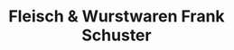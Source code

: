 ---
title: "Fleisch & Wurstwaren Frank Schuster"
url: /werdau/fleisch-und-wurstwaren-frank-schuster/
shop: Metzgerei
---